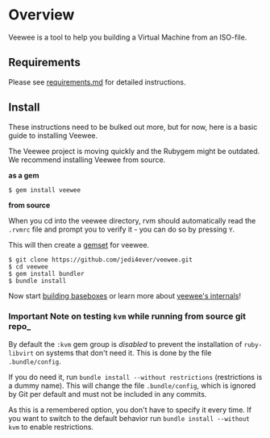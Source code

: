 # Overview

Veewee is a tool to help you building a Virtual Machine from an ISO-file.


## Requirements

Please see [requirements.md](requirements.md) for detailed instructions.


## Install

These instructions need to be bulked out more, but for now, here is a basic guide to installing Veewee.

The Veewee project is moving quickly and the Rubygem might be outdated. We recommend installing Veewee from source.

__as a gem__

    $ gem install veewee

__from source__

When you cd into the veewee directory, rvm should automatically read the `.rvmrc` file
and prompt you to verify it - you can do so by pressing `Y`.

This will then create a [gemset](https://rvm.io/gemsets/basics/) for veewee.

    $ git clone https://github.com/jedi4ever/veewee.git
    $ cd veewee
    $ gem install bundler
    $ bundle install

Now start [building baseboxes](running.md) or learn more about [veewee's internals](definition.md)!

### Important Note on testing `kvm` while running from source git repo_

By default the `:kvm` gem group is *disabled* to prevent the installation of `ruby-libvirt` on systems
that don't need it. This is done by the file `.bundle/config`.

If you do need it, run `bundle install --without restrictions` (restrictions is a dummy name).
This will change the file `.bundle/config`, which is ignored by Git per default and must not be included in any commits.

As this is a remembered option, you don't have to specify it every time.
If you want to switch to the default behavior run `bundle install --without kvm` to enable restrictions.